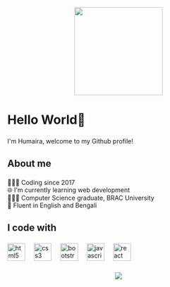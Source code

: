 <div align="center">
  <img height="200" src="https://media.giphy.com/media/v1.Y2lkPTc5MGI3NjExYm90dWsxMWp5cnl2MWhtNncwcGFicjA4cGYzbjc4eDUwMXEybjVmYiZlcD12MV9naWZzX3NlYXJjaCZjdD1n/ZSZTGUtpQr0u7cfveB/giphy.gif"  />
</div>

###

<h1 align="left">Hello World👋</h1>

###

<p align="left">I'm Humaira, welcome to my Github profile!</p>

###

<h2 align="left">About me</h2>

###

<p align="left">👩🏻‍💻 Coding since 2017<br>🌐 I'm currently learning web development<br>👩🏻‍🎓 Computer Science graduate, BRAC University<br>🌟 Fluent in English and Bengali</p>

###

<h2 align="left">I code with</h2>

###

<div align="left">
  <img src="https://cdn.jsdelivr.net/gh/devicons/devicon/icons/html5/html5-original.svg" height="40" alt="html5 logo"  />
  <img width="12" />
  <img src="https://cdn.jsdelivr.net/gh/devicons/devicon/icons/css3/css3-original.svg" height="40" alt="css3 logo"  />
  <img width="12" />
  <img src="https://cdn.jsdelivr.net/gh/devicons/devicon/icons/bootstrap/bootstrap-original.svg" height="40" alt="bootstrap logo"  />
  <img width="12" />
  <img src="https://cdn.jsdelivr.net/gh/devicons/devicon/icons/javascript/javascript-original.svg" height="40" alt="javascript logo"  />
  <img width="12" />
  <img src="https://cdn.jsdelivr.net/gh/devicons/devicon/icons/react/react-original.svg" height="40" alt="react logo"  />
</div>

###

<div align="center">
  <img src="https://profile-counter.glitch.me/humaira-reactdev/count.svg?"  />
</div>

###
